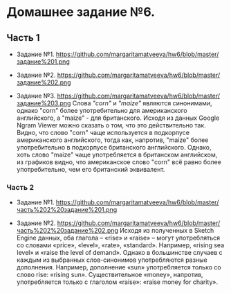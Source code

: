 # Домашнее задание №6.
## **Часть 1**
+ Задание №1. https://github.com/margaritamatveeva/hw6/blob/master/задание%201.png
- Задание №2. https://github.com/margaritamatveeva/hw6/blob/master/задание%202.png
+ Задание №3. https://github.com/margaritamatveeva/hw6/blob/master/задание%203.png
Слова _"corn"_ и _"maize"_ являются синонимами, однако "corn" более употребительно для американского английского, а "maize" - для британского. Исходя из данных Google Ngram Viewer можно сказать о том, что это действительно так. Видно, что слово "corn" чаще используется в подкорпусе американского английского, тогда как, напротив, "maize" более употребительно в подкорпусе британского английского. Однако, хоть слово "maize" чаще употребляется в британском английском, из графиков видно, что американское слово "corn" всё равно более употребительно, чем его британский эквивалент.
### __Часть 2__
+ Задание №1. https://github.com/margaritamatveeva/hw6/blob/master/часть%202%20задание%201.png
- Задание №2. https://github.com/margaritamatveeva/hw6/blob/master/часть%202%20задание%202.png
Исходя из полученных в Sketch Engine данных, оба глагола – «rise» и «raise» – могут употребляться со словами «price», «level», «rate», «standard». Например, «rising sea level» и «raise the level of demand». Однако в большинстве случаев с каждым из выбранных слов-синонимов употребляются разные дополнения. Например, дополнение «sun» употребляется только со слово rise: «rising sun». Существительное «money», напротив, употребляется только с глаголом «raise»: «raise money for charity». 
